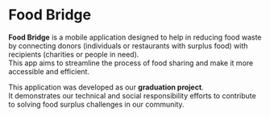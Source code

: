 # Food Bridge 

**Food Bridge** is a mobile application designed to help in reducing food waste by connecting donors (individuals or restaurants with surplus food) with recipients (charities or people in need).  
This app aims to streamline the process of food sharing and make it more accessible and efficient.

This application was developed as  our **graduation project**.  
It demonstrates our technical and social responsibility efforts to contribute to solving food surplus challenges in our community.

